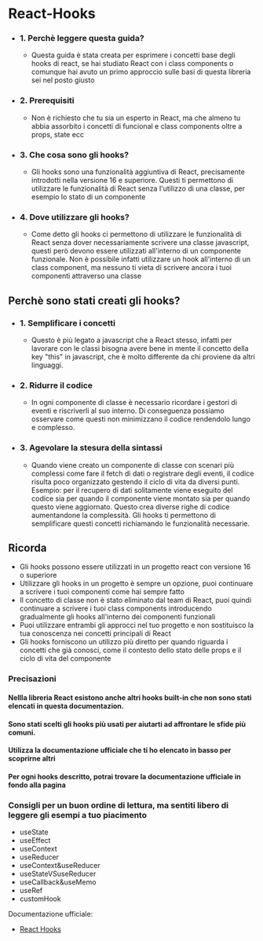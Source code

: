 # React-Hooks

<ul>
    <li><h3> 1. Perchè leggere questa guida? </h3></li>
    <ul>
        <li>
            Questa guida è stata creata per esprimere i concetti base degli hooks di react, se hai studiato React con i class components o comunque hai avuto un primo approccio sulle basi di questa libreria sei nel posto giusto
        </li>
     </ul>
    <li><h3> 2. Prerequisiti </h3></li>
    <ul>
        <li>
          Non è richiesto che tu sia un esperto in React, ma che almeno tu abbia assorbito i concetti di funcional e class components oltre a props, state ecc
        </li>
     </ul>
    <li><h3> 3. Che cosa sono gli hooks? </h3></li>
    <ul>
        <li>
          Gli hooks sono una funzionalità aggiuntiva di React, precisamente introdotti nella versione 16 e superiore. Questi ti permettono di utilizzare le funzionalità di React senza l'utilizzo di una classe, per esempio lo stato di           un componente 
        </li>
     </ul>
    <li><h3> 4. Dove utilizzare gli hooks? </h3></li>
    <ul>
        <li>
          Come detto gli hooks ci permettono di utilizzare le funzionalità di React senza dover necessariamente scrivere una classe javascript, questi però devono essere utilizzati all'interno di un componente funzionale.
          Non è possibile infatti utilizzare un hook all'interno di un class component, ma nessuno ti vieta di scrivere ancora i tuoi componenti attraverso una classe 
        </li>
     </ul>
</ul>

## Perchè sono stati creati gli hooks?
<ul>
    <li><h3> 1. Semplificare i concetti </h3></li>
    <ul>
        <li>
            Questo è più legato a javascript che a React stesso, infatti per lavorare con le classi bisogna avere bene in mente il concetto della key "this" in javascript, che è molto differente da chi proviene da altri linguaggi.
        </li>
     </ul>
    <li><h3> 2. Ridurre il codice </h3></li>
    <ul>
        <li>
            In ogni componente di classe è necessario ricordare i gestori di eventi e riscriverli al suo interno. Di conseguenza possiamo osservare come questi non minimizzano il codice rendendolo lungo e complesso.  
        </li>
     </ul>
    <li><h3> 3. Agevolare la stesura della sintassi </h3></li>
    <ul>
        <li>
            Quando viene creato un componente di classe con scenari più complessi come fare il fetch di dati o registrare degli eventi, il codice risulta poco organizzato gestendo il ciclo di vita da diversi punti. 
            Esempio: per il recupero di dati solitamente viene eseguito del codice sia per quando il componente viene montato sia per quando questo viene aggiornato. Questo crea diverse righe di codice aumentandone la complessità.
            Gli hooks ti permettono di semplificare questi concetti richiamando le funzionalità necessarie.
        </li>
     </ul>
</ul>

## Ricorda 
<ul>
    <li> Gli hooks possono essere utilizzati in un progetto react con versione 16 o superiore </li>
    <li> Utilizzare gli hooks in un progetto è sempre un opzione, puoi continuare a scrivere i tuoi componenti come hai sempre fatto </li>
    <li> Il concetto di classe non è stato eliminato dal team di React, puoi quindi continuare a scrivere i tuoi class components introducendo gradualmente gli hooks all'interno dei componenti funzionali</li>
    <li> Puoi utilizzare entrambi gli approcci nel tuo progetto e non sostituisco la tua conoscenza nei concetti principali di React</li>
    <li> Gli hooks forniscono un utilizzo più diretto per quando riguarda i concetti che già conosci, come il contesto dello stato delle props e il ciclo di vita del componente </li>
 </ul>

### Precisazioni
#### Nellla libreria React esistono anche altri hooks built-in che non sono stati elencati in questa documentazion.
#### Sono stati scelti gli hooks più usati per aiutarti ad affrontare le sfide più comuni.
#### Utilizza la documentazione ufficiale che ti ho elencato in basso per scoprirne altri
#### Per ogni hooks descritto, potrai trovare la documentazione ufficiale in fondo alla pagina

### Consigli per un buon ordine di lettura, ma sentiti libero di leggere gli esempi a tuo piacimento
<ul>
    <li>useState</li>
    <li>useEffect</li>
    <li>useContext</li>
    <li>useReducer</li>
    <li>useContext&useReducer</li>
    <li>useStateVSuseReducer</li>
    <li>useCallback&useMemo</li>
    <li>useRef</li>
    <li>customHook</li>
</ul>


Documentazione ufficiale:
- [React Hooks](https://react.dev/reference/react/hooks)


